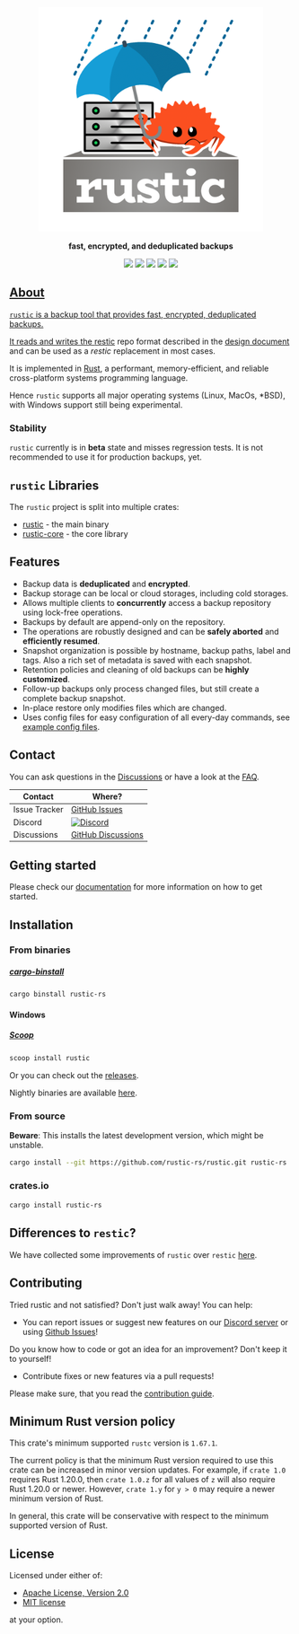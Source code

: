 <p align="center">
<img src="https://raw.githubusercontent.com/rustic-rs/assets/main/logos/readme_header.png" height="400" />
</p>
<p align="center"><b>fast, encrypted, and deduplicated backups</b></p>

<p align="center">
<a href="https://crates.io/crates/rustic-rs"><img src="https://img.shields.io/crates/v/rustic-rs.svg" /></a>
<a href="https://docs.rs/rustic-rs/"><img src="https://img.shields.io/docsrs/rustic-rs?style=flat&amp;labelColor=1c1d42&amp;color=4f396a&amp;logo=Rust&amp;logoColor=white" /></a>
<a href="https://raw.githubusercontent.com/rustic-rs/rustic/main/"><img src="https://img.shields.io/badge/license-Apache2.0/MIT-blue.svg" /></a>
<a href="https://crates.io/crates/rustic-rs"><img src="https://img.shields.io/crates/d/rustic-rs.svg" /></a>
<a href="https://github.com/rustic-rs/rustic/actions/workflows/nightly.yml"><img src="https://github.com/rustic-rs/rustic/actions/workflows/nightly.yml/badge.svg" />
<p>

## About

`rustic` is a backup tool that provides fast, encrypted, deduplicated backups.

It reads and writes the [restic][1] repo format described in the
[design document][2] and can be used as a *restic* replacement in most cases.

It is implemented in [Rust](https://www.rust-lang.org/), a performant,
memory-efficient, and reliable cross-platform systems programming language.

Hence `rustic` supports all major operating systems (Linux, MacOs, *BSD), with
Windows support still being experimental.

### Stability

`rustic` currently is in **beta** state and misses regression tests. It is not
recommended to use it for production backups, yet.

## `rustic` Libraries

The `rustic` project is split into multiple crates:

- [rustic](https://crates.io/crates/rustic-rs) - the main binary
- [rustic-core](https://crates.io/crates/rustic_core) - the core library

<!-- - [rustic-testing](https://crates.io/crates/rustic_testing) - testing utilities -->

## Features

- Backup data is **deduplicated** and **encrypted**.
- Backup storage can be local or cloud storages, including cold storages.
- Allows multiple clients to **concurrently** access a backup repository using
  lock-free operations.
- Backups by default are append-only on the repository.
- The operations are robustly designed and can be **safely aborted** and
  **efficiently resumed**.
- Snapshot organization is possible by hostname, backup paths, label and tags.
  Also a rich set of metadata is saved with each snapshot.
- Retention policies and cleaning of old backups can be **highly customized**.
- Follow-up backups only process changed files, but still create a complete
  backup snapshot.
- In-place restore only modifies files which are changed.
- Uses config files for easy configuration of all every-day commands, see
  [example config files](/config/).

## Contact

You can ask questions in the [Discussions][3] or have a look at the
[FAQ](https://rustic.cli.rs/docs/FAQ.html).

| Contact       | Where?                                                                                                          |
| ------------- | --------------------------------------------------------------------------------------------------------------- |
| Issue Tracker | [GitHub Issues](https://github.com/rustic-rs/rustic/issues)                                                     |
| Discord       | [![Discord](https://dcbadge.vercel.app/api/server/WRUWENZnzQ?style=flat-square)](https://discord.gg/WRUWENZnzQ) |
| Discussions   | [GitHub Discussions](https://github.com/rustic-rs/rustic/discussions)                                           |

## Getting started

Please check our
[documentation](https://rustic.cli.rs/docs/getting_started.html) for more
information on how to get started.

## Installation

### From binaries

##### [cargo-binstall](https://crates.io/crates/cargo-binstall)

```bash
cargo binstall rustic-rs
```

#### Windows

##### [Scoop](https://scoop.sh/)

```bash
scoop install rustic
```

Or you can check out the
[releases](https://github.com/rustic-rs/rustic/releases).

Nightly binaries are available
[here](https://rustic.cli.rs/docs/nightly_builds.html).

### From source

**Beware**: This installs the latest development version, which might be
unstable.

```bash
cargo install --git https://github.com/rustic-rs/rustic.git rustic-rs
```

### crates.io

```bash
cargo install rustic-rs
```

## Differences to `restic`?

We have collected some improvements of `rustic` over `restic`
[here](https://rustic.cli.rs/docs/comparison-restic.html).

## Contributing

Tried rustic and not satisfied? Don't just walk away! You can help:

- You can report issues or suggest new features on our
  [Discord server](https://discord.gg/WRUWENZnzQ) or using
  [Github Issues](https://github.com/rustic-rs/rustic/issues/new/choose)!

Do you know how to code or got an idea for an improvement? Don't keep it to
yourself!

- Contribute fixes or new features via a pull requests!

Please make sure, that you read the
[contribution guide](https://rustic.cli.rs/docs/contributing-to-rustic.html).

## Minimum Rust version policy

This crate's minimum supported `rustc` version is `1.67.1`.

The current policy is that the minimum Rust version required to use this crate
can be increased in minor version updates. For example, if `crate 1.0` requires
Rust 1.20.0, then `crate 1.0.z` for all values of `z` will also require Rust
1.20.0 or newer. However, `crate 1.y` for `y > 0` may require a newer minimum
version of Rust.

In general, this crate will be conservative with respect to the minimum
supported version of Rust.

## License

Licensed under either of:

- [Apache License, Version 2.0](./LICENSE-APACHE)
- [MIT license](./LICENSE-MIT)

at your option.

[//]: # (badges)
[//]: # (general links)
[1]: https://github.com/restic/restic
[2]: https://github.com/restic/restic/blob/master/doc/design.rst
[3]: https://github.com/rustic-rs/rustic/discussions
